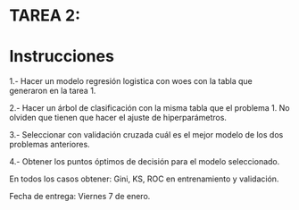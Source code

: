 # TAREA 2:

# Instrucciones

1.- Hacer un modelo regresión logistica con woes con la tabla que generaron en la tarea 1.

2.- Hacer un árbol de clasificación con la misma tabla que el problema 1. No olviden que tienen que hacer el ajuste de hiperparámetros.

3.- Seleccionar con validación cruzada cuál es el mejor modelo de los dos problemas anteriores.

4.- Obtener los puntos óptimos de decisión para el modelo seleccionado.

En todos los casos obtener: Gini, KS, ROC en entrenamiento y validación.

Fecha de entrega: Viernes 7 de enero.
